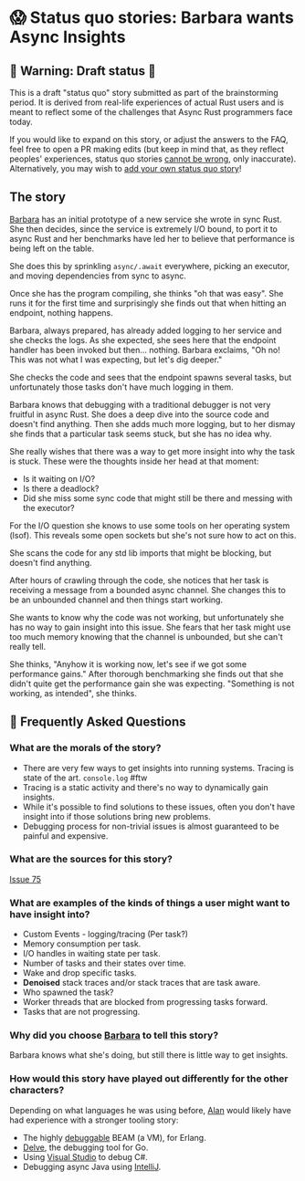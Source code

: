 # 😱 Status quo stories: Barbara wants Async Insights

## 🚧 Warning: Draft status 🚧

This is a draft "status quo" story submitted as part of the brainstorming period. It is derived from real-life experiences of actual Rust users and is meant to reflect some of the challenges that Async Rust programmers face today.

If you would like to expand on this story, or adjust the answers to the FAQ, feel free to open a PR making edits (but keep in mind that, as they reflect peoples' experiences, status quo stories [cannot be wrong], only inaccurate). Alternatively, you may wish to [add your own status quo story][htvsq]!

## The story

[Barbara] has an initial prototype of a new service she wrote in sync Rust. She then decides, since the service is extremely I/O bound, to port it to async Rust and her benchmarks have led her to believe that performance is being left on the table.

She does this by sprinkling `async/.await` everywhere, picking an executor, and moving dependencies from sync to async.

Once she has the program compiling, she thinks "oh that was easy". She runs it for the first time and surprisingly she finds out that when hitting an endpoint, nothing happens.

Barbara, always prepared, has already added logging to her service and she checks the logs. As she expected, she sees here that the endpoint handler has been invoked but then... nothing. Barbara exclaims, "Oh no! This was not what I was expecting, but let's dig deeper."

She checks the code and sees that the endpoint spawns several tasks, but unfortunately those tasks don't have much logging in them.

Barbara knows that debugging with a traditional debugger is not very fruitful in async Rust. She does a deep dive into the source code and doesn't find anything. Then she adds much more logging, but to her dismay she finds that a particular task seems stuck, but she has no idea why.

She really wishes that there was a way to get more insight into why the task is stuck. These were the thoughts inside her head at that moment:
* Is it waiting on I/O?
* Is there a deadlock?
* Did she miss some sync code that might still be there and messing with the executor?

For the I/O question she knows to use some tools on her operating system (lsof). This reveals some open sockets but she's not sure how to act on this.

She scans the code for any std lib imports that might be blocking, but doesn't find anything.

After hours of crawling through the code, she notices that her task is receiving a message from a bounded async channel. She changes this to be an unbounded channel and then things start working.

She wants to know why the code was not working, but unfortunately she has no way to gain insight into this issue. She fears that her task might use too much memory knowing that the channel is unbounded, but she can't really tell.

She thinks, "Anyhow it is working now, let's see if we got some performance gains." After thorough benchmarking she finds out that she didn't quite get the performance gain she was expecting. "Something is not working, as intended", she thinks.

## 🤔 Frequently Asked Questions

### **What are the morals of the story?**
* There are very few ways to get insights into running systems. Tracing is state of the art. `console.log` #ftw
* Tracing is a static activity and there's no way to dynamically gain insights.
* While it's possible to find solutions to these issues, often you don't have insight into if those solutions bring new problems.
* Debugging process for non-trivial issues is almost guaranteed to be painful and expensive.

### **What are the sources for this story?**
[Issue 75](https://github.com/rust-lang/wg-async/issues/75)

### **What are examples of the kinds of things a user might want to have insight into?**
* Custom Events - logging/tracing (Per task?)
* Memory consumption per task.
* I/O handles in waiting state per task.
* Number of tasks and their states over time.
* Wake and drop specific tasks.
* **Denoised** stack traces and/or stack traces that are task aware.
* Who spawned the task?
* Worker threads that are blocked from progressing tasks forward.
* Tasks that are not progressing.

### **Why did you choose [Barbara] to tell this story?**
Barbara knows what she's doing, but still there is little way to get insights.

### **How would this story have played out differently for the other characters?**
Depending on what languages he was using before, [Alan] would likely have had experience with a stronger tooling story:
* The highly [debuggable](https://youtu.be/JvBT4XBdoUE) BEAM (a VM), for Erlang.
* [Delve](https://github.com/go-delve/delve), the debugging tool for Go.
* Using [Visual Studio](https://devblogs.microsoft.com/visualstudio/how-do-i-debug-async-code-in-visual-studio/) to debug C#.
* Debugging async Java using [IntelliJ](https://www.jetbrains.com/help/idea/debug-asynchronous-code.html).

[character]: ../../characters.md
[status quo stories]: ../status_quo.md
[Alan]: ../../characters/alan.md
[Grace]: ../../characters/grace.md
[Niklaus]: ../../characters/niklaus.md
[Barbara]: ../../characters/barbara.md
[htvsq]: ../status_quo.md
[cannot be wrong]: ../../how_to_vision/comment.md#comment-to-understand-or-improve-not-to-negate-or-dissuade
